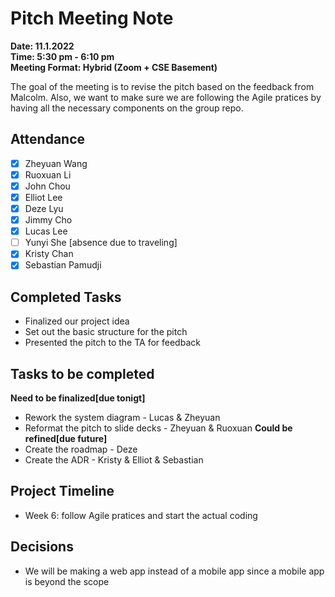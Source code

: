# Pitch Meeting Note #
**Date: 11.1.2022**\
**Time: 5:30 pm - 6:10 pm**\
**Meeting Format: Hybrid (Zoom + CSE Basement)**

The goal of the meeting is to revise the pitch based on the feedback from Malcolm. Also, we want to make sure we are following the Agile pratices by having all the necessary components on the group repo.

## Attendance
- [x] Zheyuan Wang
- [x] Ruoxuan Li
- [x] John Chou
- [x] Elliot Lee
- [x] Deze Lyu
- [x] Jimmy Cho
- [x] Lucas Lee
- [ ] Yunyi She [absence due to traveling]
- [x] Kristy Chan
- [x] Sebastian Pamudji

## Completed Tasks
* Finalized our project idea
* Set out the basic structure for the pitch
* Presented the pitch to the TA for feedback



## Tasks to be completed
__Need to be finalized[due tonigt]__
* Rework the system diagram - Lucas & Zheyuan
* Reformat the pitch to slide decks - Zheyuan & Ruoxuan
__Could be refined[due future]__
* Create the roadmap - Deze 
* Create the ADR - Kristy & Elliot & Sebastian

## Project Timeline
* Week 6: follow Agile pratices and start the actual coding

## Decisions
* We will be making a web app instead of a mobile app since a mobile app is beyond the scope

